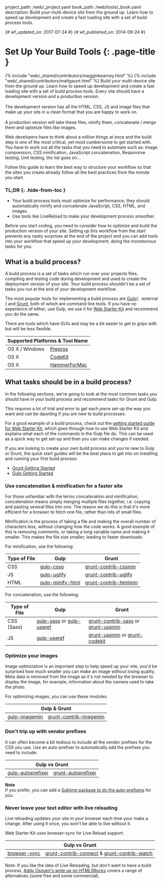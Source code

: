 project_path: /web/_project.yaml
book_path: /web/tools/_book.yaml
description: Build your multi-device site from the ground up. Learn how to speed up development and create a fast loading site with a set of build process tools.

{# wf_updated_on: 2017-07-24 #}
{# wf_published_on: 2014-09-24 #}

# Set Up Your Build Tools {: .page-title }

{% include "web/_shared/contributors/megginkearney.html" %}
{% include "web/_shared/contributors/mattgaunt.html" %}
Build your multi-device site from the ground up. Learn how to speed up development and create a fast loading site with a set of build process tools. Every site should have a development version and a production version.<br /><br />The development version has all the HTML, CSS, JS and image files that make up your site in a clean format that you are happy to work on.<br /><br />A production version will take these files, minify them, concatenate / merge them and optimize files like images.

Web developers have to think about a million things at once and the build step
is one of the most critical, yet most cumbersome to get started with.  You
have to work out all the tasks that you need to automate such as: Image
compression, CSS minification, JavaScript concatenation, Responsive testing,
Unit testing, the list goes on...

Follow this guide to learn the best way to structure your workflow so that
the sites you create already follow all the best practices from the
minute you start.


### TL;DR {: .hide-from-toc }
- Your build process tools must optimize for performance; they should automatically minify and concatenate JavaScript, CSS, HTML, and images.
- Use tools like LiveReload to make your development process smoother.


Before you start coding, you need to consider how to optimize and build the
production version of your site. Setting up this workflow from the start
prevents any nasty surprises at the end of the project and you can add tools
into your workflow that speed up your development, doing the monotonous tasks
for you.

## What is a build process?

A build process is a set of tasks which run over your projects files, compiling
and testing code during development and used to create the deployment version of
your site.  Your build process shouldn't be a set of tasks you run at the end of
your development workflow.

The most popular tools for implementing a build process are
[Gulp](http://gulpjs.com/){: .external } and [Grunt](http://gruntjs.com/), both of which are
command line tools. If you have no experience of either, use Gulp, we use it for
[Web Starter Kit](/web/tools/starter-kit/) and recommend
you do the same.

There are tools which have GUIs and may be a bit easier to get to grips with but
will be less flexible.

<table class="responsive">
  <thead>
    <tr>
      <th colspan="2">Supported Platforms &amp; Tool Name</th>
    </tr>
  </thead>
  <tbody>
    <tr>
      <td data-th="Supported Platforms">OS X / Windows</td>
      <td data-th="Gulp"><a href="https://prepros.io/">Prepros</a></td>
    </tr>
    <tr>
      <td data-th="Supported Platforms">OS X</td>
      <td data-th="Gulp"><a href="https://incident57.com/codekit/">CodeKit</a></td>
    </tr>
    <tr>
      <td data-th="Supported Platforms">OS X</td>
      <td data-th="Gulp"><a href="http://hammerformac.com/">HammerForMac</a></td>
    </tr>
  </tbody>
</table>


## What tasks should be in a build process?

In the following sections, we're going to look at the most common tasks you
should have in your build process and recommend tasks for Grunt and Gulp.

This requires a lot of trial and error to get each piece set-up the way you want
and can be daunting if you are new to build processes.

For a good example of a build process, check out the [getting started guide for Web Starter
Kit](/web/fundamentals/getting-started/web-starter-kit/),
which goes through how to use Web Starter Kit and explains what each of the
commands in the Gulp file do. This can be used as a quick way to get set-up and then
you can make changes if needed.

If you are looking to create your own build process and you're new to Gulp
or Grunt, the quick start guides will be the best place to get into on installing
and running your first build process:

* [Grunt Getting Started](http://gruntjs.com/getting-started)
* [Gulp Getting
  Started](https://github.com/gulpjs/gulp/blob/master/docs/getting-started.md#getting-started)

### Use concatenation & minification for a faster site

For those unfamiliar with the terms concatenation and minification,
concatenation means simply merging multiple files together, i.e. copying and
pasting several files into one. The reason we do this is that it's more
efficient for a browser to fetch one file, rather than lots of small files.

Minification is the process of taking a file and making the overall number of
characters less, without changing how the code works. A good example of this is
removing comments, or taking a long variable name and making it smaller. This
makes the file size smaller, leading to faster downloads.

For minification, use the following:

<table>
  <thead>
    <tr>
      <th data-th="Type of File">Type of File</th>
      <th data-th="Gulp">Gulp</th>
      <th data-th="Grunt">Grunt</th>
    </tr>
  </thead>
  <tbody>
    <tr>
      <td data-th="Type of File">CSS</td>
      <td data-th="Gulp"><a href="https://github.com/ben-eb/gulp-csso">gulp-csso</a></td>
      <td data-th="Grunt"><a href="https://github.com/gruntjs/grunt-contrib-cssmin">grunt-contrib-cssmin</a></td>
    </tr>
    <tr>
      <td data-th="Type of File">JS</td>
      <td data-th="Gulp"><a href="https://github.com/terinjokes/gulp-uglify/">gulp-uglify</a></td>
      <td data-th="Grunt"><a href="https://github.com/gruntjs/grunt-contrib-uglify">grunt-contrib-uglify</a></td>
    </tr>
    <tr>
      <td data-th="Type of File">HTML</td>
      <td data-th="Gulp"><a href="https://www.npmjs.com/package/gulp-minify-html">gulp-minify-html</a></td>
      <td data-th="Grunt"><a href="https://github.com/gruntjs/grunt-contrib-htmlmin">grunt-contrib-htmlmin</a></td>
    </tr>
  </tbody>
</table>

For concatenation, use the following:

<table>
  <thead>
    <tr>
      <th data-th="Type of File">Type of File</th>
      <th data-th="Gulp">Gulp</th>
      <th data-th="Grunt">Grunt</th>
    </tr>
  </thead>
  <tbody>
    <tr>
      <td data-th="Type of File">CSS (Sass)</td>
      <td data-th="Gulp"><a href="https://github.com/dlmanning/gulp-sass">gulp-sass</a> or <a href="https://github.com/jonkemp/gulp-useref">gulp-useref</a></td>
      <td data-th="Grunt"><a href="https://github.com/gruntjs/grunt-contrib-sass">grunt-contrib-sass</a> or <a href="https://github.com/yeoman/grunt-usemin">grunt-usemin</a></td>
    </tr>
    <tr>
      <td data-th="Type of File">JS</td>
      <td data-th="Gulp"><a href="https://github.com/jonkemp/gulp-useref">gulp-useref</a></td>
      <td data-th="Grunt"><a href="https://github.com/yeoman/grunt-usemin">grunt-usemin</a> or <a href="https://github.com/fatso83/grunt-codekit">grunt-codekit</a></td>
    </tr>
  </tbody>
</table>

### Optimize your images

Image optimization is an important step to help speed up your site; you'd be
surprised how much smaller you can make an image without losing quality. Meta
data is removed from the image as it's not needed by the browser to display the
image, for example, information about the camera used to take the photo.

For optimizing images, you can use these modules.

<table class="responsive">
  <thead>
    <tr>
      <th colspan="2">Gulp &amp; Grunt</th>
    </tr>
  </thead>
  <tbody>
    <tr>
      <td data-th="Gulp"><a href="https://github.com/sindresorhus/gulp-imagemin">gulp-imagemin</a></td>
      <td data-th="Grunt"><a href="https://github.com/gruntjs/grunt-contrib-imagemin">grunt-contrib-imagemin</a></td>
    </tr>
  </tbody>
</table>

### Don't trip up with vendor prefixes

It can often become a bit tedious to include all the vendor prefixes for the CSS
you use. Use an auto-prefixer to automatically add the prefixes you need to
include:

<table class="responsive">
  <thead>
    <tr>
      <th colspan="2">Gulp vs Grunt</th>
    </tr>
  </thead>
  <tbody>
    <tr>
      <td data-th="Gulp"><a href="https://github.com/sindresorhus/gulp-autoprefixer">gulp-autoprefixer</a></td>
      <td data-th="Grunt"><a href="https://github.com/nDmitry/grunt-autoprefixer">grunt-autoprefixer</a></td>
    </tr>
  </tbody>
</table>

**Note**  
If you prefer, you can add a [Sublime package to do the auto-prefixing](/web/tools/setup/setup-editor#autoprefixer) for
you.

### Never leave your text editor with live reloading

Live reloading updates your site in your browser each time your make a change.
After using it once, you won't be able to live without it.

Web Starter Kit uses browser-sync for Live Reload support.

<table class="responsive">
  <thead>
    <tr>
      <th colspan="2">Gulp vs Grunt</th>
    </tr>
  </thead>
  <tbody>
    <tr>
      <td data-th="Gulp"><a href="http://www.browsersync.io/docs/gulp/">browser-sync</a></td>
      <td data-th="Grunt"><a href="https://github.com/gruntjs/grunt-contrib-connect">grunt-contrib-connect</a> & <a href="https://github.com/gruntjs/grunt-contrib-watch">grunt-contrib-watch</a></td>
    </tr>
  </tbody>
</table>

Note: If you like the idea of Live Reloading, but don't want to have a build process, [Addy Osmani's write up on HTML5Rocks](http://www.html5rocks.com/en/tutorials/tooling/synchronized-cross-device-testing/) covers a range of alternatives (some free and some commercial).
